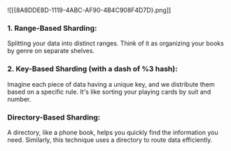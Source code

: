 ![[{8A8DDE8D-1119-4ABC-AF90-4B4C908F4D7D}.png]]

### 1. Range-Based Sharding: 
Splitting your data into distinct ranges. Think of it as organizing your books by genre on separate shelves.

### 2. Key-Based Sharding (with a dash of %3 hash): 
Imagine each piece of data having a unique key, and we distribute them based on a specific rule. It's like sorting your playing cards by suit and number.

### Directory-Based Sharding: 
A directory, like a phone book, helps you quickly find the information you need. Similarly, this technique uses a directory to route data efficiently.
